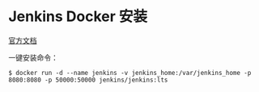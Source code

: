 # Jenkins Docker 安装

[官方文档](https://github.com/jenkinsci/docker/blob/master/README.md)

一键安装命令：

``` shell
$ docker run -d --name jenkins -v jenkins_home:/var/jenkins_home -p 8080:8080 -p 50000:50000 jenkins/jenkins:lts
```
